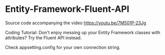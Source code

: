 # Entity-Framework-Fluent-API
Source code accompanying the video https://youtu.be/7M501P-23Jg

Coding Tutorial: Don't enjoy messing up your Entity Framework classes with attributes? Try the Fluent API instead.

Check appsetting.config for your own connection string.
